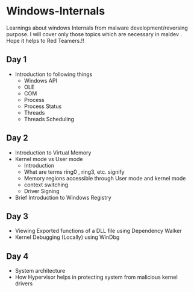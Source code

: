# Windows-Internals
Learnings about windows Internals from malware development/reversing purpose. 
I will cover only those topics which are necessary in maldev . Hope it helps to Red Teamers.!!

## Day 1
- Introduction to following things
  - Windows API
  - OLE
  - COM
  - Process
  - Process Status
  - Threads
  - Threads Scheduling
 
## Day 2
- Introduction to Virtual Memory
- Kernel mode vs User mode
  - Introduction
  - What are terms ring0 , ring3, etc. signify
  - Memory regions accessible through User mode and kernel mode
  - context switching
  - Driver Signing
- Brief Introduction to Windows Registry

## Day 3
- Viewing Exported functions of a DLL file using Dependency Walker
- Kernel Debugging (Locally) using WinDbg

## Day 4
- System architecture
- How Hypervisor helps in protecting system from malicious kernel drivers
